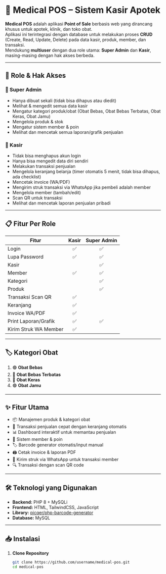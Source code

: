 # 🏥 Medical POS – Sistem Kasir Apotek

**Medical POS** adalah aplikasi **Point of Sale** berbasis web yang dirancang khusus untuk apotek, klinik, dan toko obat.  
Aplikasi ini terintegrasi dengan database untuk melakukan proses **CRUD** (Create, Read, Update, Delete) pada data kasir, produk, member, dan transaksi.  
Mendukung **multiuser** dengan dua role utama: **Super Admin** dan **Kasir**, masing-masing dengan hak akses berbeda.

---

## 👥 Role & Hak Akses

### 🔹 Super Admin
- Hanya dibuat sekali (tidak bisa dihapus atau diedit)
- Melihat & mengedit semua data kasir
- Mengatur kategori produk/obat (Obat Bebas, Obat Bebas Terbatas, Obat Keras, Obat Jamu)
- Mengelola produk & stok
- Mengatur sistem member & poin
- Melihat dan mencetak semua laporan/grafik penjualan

### 🔹 Kasir
- Tidak bisa menghapus akun login
- Hanya bisa mengedit data diri sendiri
- Melakukan transaksi penjualan
- Mengelola keranjang belanja (timer otomatis 5 menit, tidak bisa dihapus, ada checklist)
- Mencetak invoice (WA/PDF)
- Mengirim struk transaksi via WhatsApp jika pembeli adalah member
- Mengelola member (tambah/edit)
- Scan QR untuk transaksi
- Melihat dan mencetak laporan penjualan pribadi

---

## 📋 Fitur Per Role

| Fitur                  | Kasir | Super Admin |
|------------------------|:-----:|:-----------:|
| Login                  |   ✅   |     ✅       |
| Lupa Password          |   ✅   |     ✅       |
| Kasir                  |       |     ✅       |
| Member                 |   ✅   |     ✅       |
| Kategori               |       |     ✅       |
| Produk                 |       |     ✅       |
| Transaksi Scan QR      |   ✅   |             |
| Keranjang              |   ✅   |             |
| Invoice WA/PDF         |   ✅   |             |
| Print Laporan/Grafik   |   ✅   |     ✅       |
| Kirim Struk WA Member  |   ✅   |             |

---

## 🏷️ Kategori Obat

1. 🟢 **Obat Bebas**  
2. 🔵 **Obat Bebas Terbatas**  
3. 🔴 **Obat Keras**  
4. 🟢 **Obat Jamu**  

---

## ✨ Fitur Utama

- 📦 Manajemen produk & kategori obat
- 🛒 Transaksi penjualan cepat dengan keranjang otomatis
- 📊 Dashboard interaktif untuk memantau penjualan
- 🧾 Sistem member & poin 
- 🏷️ Barcode generator otomatis/input manual
- 🖨️ Cetak invoice & laporan PDF
- 📲 Kirim struk via WhatsApp untuk transaksi member
- 🔍 Transaksi dengan scan QR code

---

## 🛠️ Teknologi yang Digunakan

- **Backend:** PHP 8 + MySQLi
- **Frontend:** HTML, TailwindCSS, JavaScript
- **Library:** [picqer/php-barcode-generator](https://github.com/picqer/php-barcode-generator)
- **Database:** MySQL

---

## 📥 Instalasi

1. **Clone Repository**
   ```bash
   git clone https://github.com/username/medical-pos.git
   cd medical-pos


